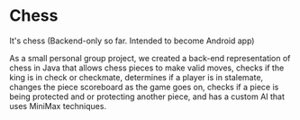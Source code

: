 # Chess
It's chess
(Backend-only so far. Intended to become Android app)

As a small personal group project, we created a back-end representation of chess in Java that allows chess pieces to make valid moves, checks if the king is in check or checkmate, determines if a player is in stalemate, changes the piece scoreboard as the game goes on, checks if a piece is being protected and or protecting another piece, and has a custom AI that uses MiniMax techniques.
